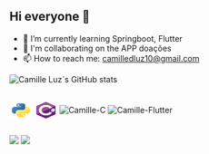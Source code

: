 ## Hi everyone 👋

- 🌱 I’m currently learning Springboot, Flutter
- 👯 I'm collaborating on the APP doações
- 📫 How to reach me: camilledluz10@gmail.com

![Camille Luz´s GitHub stats](https://github-readme-stats.vercel.app/api?username=cmlluz&show_icons=true&theme=tokyonight)

<div style="display: inline_block"><br>
  <img align="center" alt="Camille-Python" height="30" width="40" src="https://raw.githubusercontent.com/devicons/devicon/master/icons/python/python-original.svg">
  <img align="center" alt="Camille-Csharp" height="30" width="40" src="https://raw.githubusercontent.com/devicons/devicon/master/icons/csharp/csharp-original.svg">
  <img align="center" alt="Camille-C" height="30" width="40"
<img src="https://cdn.jsdelivr.net/gh/devicons/devicon@latest/icons/c/c-original.svg" />
  <img align="center" alt="Camille-Flutter" height="30" width="40"
<img src="https://cdn.jsdelivr.net/gh/devicons/devicon@latest/icons/flutter/flutter-original.svg" />            </div>

##
 
<div> 
 <a href="https://discord.gg/cmlluz" target="_blank"><img src="https://img.shields.io/badge/Discord-7289DA?style=for-the-badge&logo=discord&logoColor=white" target="_blank"></a> 
  <a href="https://www.linkedin.com/in/camilleluz10/" target="_blank"><img src="https://img.shields.io/badge/-LinkedIn-%230077B5?style=for-the-badge&logo=linkedin&logoColor=white" target="_blank"></a> 
  
</div>
 
